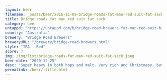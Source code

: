```yaml
---
layout: beer
filename: _posts/beer/2016-11-09-bridge-roads-fat-man-red-suit-fat-sack.md
title: Bridge roads fat man red suit fat sack
category: beer
untappd: "https://untappd.com/b/bridge-road-brewers-fat-man-red-suit-big-sack/717680"
country: "Australia"
brewery: "Bridge Road Brewers"
breweryURL: "/brewery/bridge-road-brewers.html"
style: "IPA - Red"
score: 7
img: /img/list/bridge-roads-fat-man-red-suit-fat-sack.jpeg
beer-date: "2020-12-25"
desc: "Super heavy in both hops and malt. Very rich and Christmasy, but I wouldn’t more than a middy"
permalink: /beer/:title.html
---
```

